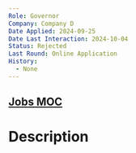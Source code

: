 ```yaml
---
Role: Governor
Company: Company D
Date Applied: 2024-09-25
Date Last Interaction: 2024-10-04
Status: Rejected
Last Round: Online Application
History:
  - None
---
```

## [Jobs MOC](Jobs%20MOC.md)
# Description